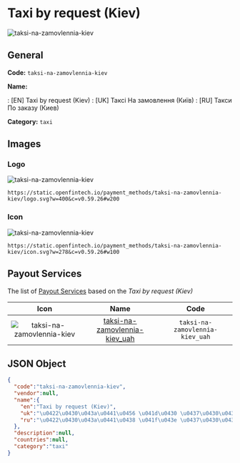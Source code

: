 
# Taxi by request (Kiev) 
![taksi-na-zamovlennia-kiev](https://static.openfintech.io/payment_methods/taksi-na-zamovlennia-kiev/logo.svg?w=400&c=v0.59.26#w200)  

## General 
**Code:** `taksi-na-zamovlennia-kiev` 
 
**Name:** 
 
:	[EN] Taxi by request (Kiev) 
:	[UK] Таксі На замовлення (Київ) 
:	[RU] Такси По заказу (Киев) 
 
**Category:** `taxi` 
 

## Images 

### Logo 
![taksi-na-zamovlennia-kiev](https://static.openfintech.io/payment_methods/taksi-na-zamovlennia-kiev/logo.svg?w=400&c=v0.59.26#w200)  

```
https://static.openfintech.io/payment_methods/taksi-na-zamovlennia-kiev/logo.svg?w=400&c=v0.59.26#w200
```  

### Icon 
![taksi-na-zamovlennia-kiev](https://static.openfintech.io/payment_methods/taksi-na-zamovlennia-kiev/icon.svg?w=278&c=v0.59.26#w100)  

```
https://static.openfintech.io/payment_methods/taksi-na-zamovlennia-kiev/icon.svg?w=278&c=v0.59.26#w100
```  

## Payout Services 
 
The list of [Payout Services](/payout-services/) based on the _Taxi by request (Kiev)_ 

|Icon|Name|Code| 
|:---:|:---:|:---:| 
|![taksi-na-zamovlennia-kiev](https://static.openfintech.io/payout_methods/taksi-na-zamovlennia-kiev/icon.svg?w=278&c=v0.59.26#w40) |[taksi-na-zamovlennia-kiev_uah](/payout-services/taksi-na-zamovlennia-kiev_uah/)|`taksi-na-zamovlennia-kiev_uah`| 
 

## JSON Object 

```json
{
  "code":"taksi-na-zamovlennia-kiev",
  "vendor":null,
  "name":{
    "en":"Taxi by request (Kiev)",
    "uk":"\u0422\u0430\u043a\u0441\u0456 \u041d\u0430 \u0437\u0430\u043c\u043e\u0432\u043b\u0435\u043d\u043d\u044f (\u041a\u0438\u0457\u0432)",
    "ru":"\u0422\u0430\u043a\u0441\u0438 \u041f\u043e \u0437\u0430\u043a\u0430\u0437\u0443 (\u041a\u0438\u0435\u0432)"
  },
  "description":null,
  "countries":null,
  "category":"taxi"
}
```  
